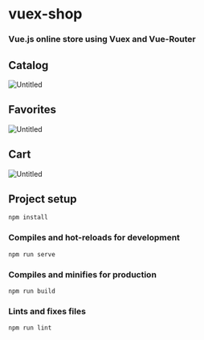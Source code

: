 # vuex-shop

### Vue.js online store using Vuex and Vue-Router

## Catalog

![Untitled](src/assets/images/readme/catalog.png)

## Favorites

![Untitled](src/assets/images/readme/liked.png)

## Cart

![Untitled](src/assets/images/readme/cart.png)

## Project setup

```
npm install
```

### Compiles and hot-reloads for development

```
npm run serve
```

### Compiles and minifies for production

```
npm run build
```

### Lints and fixes files

```
npm run lint
```
